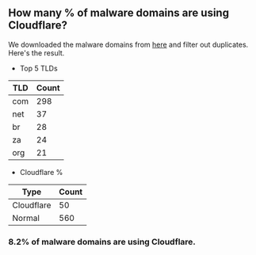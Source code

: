 ## How many % of malware domains are using Cloudflare?


We downloaded the malware domains from [here](https://urlhaus.abuse.ch) and filter out duplicates.
Here's the result.


[//]: # (start replacement)


- Top 5 TLDs

| TLD | Count |
| --- | --- |
| com | 298 |
| net | 37 |
| br | 28 |
| za | 24 |
| org | 21 |


- Cloudflare %

| Type | Count |
| --- | --- |
| Cloudflare | 50 |
| Normal | 560 |


### 8.2% of malware domains are using Cloudflare.